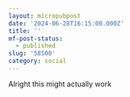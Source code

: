 ```yaml
---
layout: micropubpost
date: '2024-06-28T16:15:00.000Z'
title: ''
mf-post-status:
  - published
slug: '58500'
category: social
---
```

Alright this might actually work
